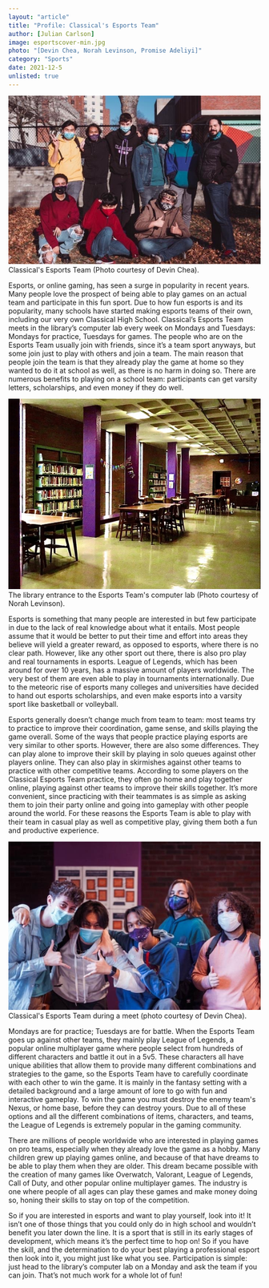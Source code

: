 ```yaml
---
layout: "article"
title: "Profile: Classical's Esports Team"
author: [Julian Carlson]
image: esportscover-min.jpg
photo: "[Devin Chea, Norah Levinson, Promise Adeliyi]"
category: "Sports"
date: 2021-12-5
unlisted: true
---
```


![CHS Esports Team](/assets/images/esportscover-min.jpg)
<span>Classical's Esports Team (Photo courtesy of Devin Chea).</span>

Esports, or online gaming, has seen a surge in popularity in recent years. Many people love the prospect of being able to play games on an actual team and participate in this fun sport. Due to how fun esports is and its popularity, many schools have started making esports teams of their own, including our very own Classical High School. Classical’s Esports Team meets in the library’s computer lab every week on Mondays and Tuesdays: Mondays for practice, Tuesdays for games. The people who are on the Esports Team usually join with friends, since it’s a team sport anyways, but some join just to play with others and join a team. The main reason that people join the team is that they already play the game at home so they wanted to do it at school as well, as there is no harm in doing so. There are numerous benefits to playing on a school team: participants can get varsity letters, scholarships, and even money if they do well.

![Hallway to Esports Team](/assets/images/libraryesports.jpg)
<span>The library entrance to the Esports Team's computer lab (Photo courtesy of Norah Levinson).</span>

Esports is something that many people are interested in but few participate in due to the lack of real knowledge about what it entails. Most people assume that it would be better to put their time and effort into areas they believe will yield a greater reward, as opposed to esports, where there is no clear path. However, like any other sport out there, there is also pro play and real tournaments in esports. League of Legends, which has been around for over 10 years, has a massive amount of players worldwide. The very best of them are even able to play in tournaments internationally. Due to the meteoric rise of esports many colleges and universities have decided to hand out esports scholarships, and even make esports into a varsity sport like basketball or volleyball.

Esports generally doesn’t change much from team to team: most teams try to practice to improve their coordination, game sense, and skills playing the game overall. Some of the ways that people practice playing esports are very similar to other sports. However, there are also some differences. They can play alone to improve their skill by playing in solo queues against other players online. They can also play in skirmishes against other teams to practice with other competitive teams. According to some players on the Classical Esports Team practice, they often go home and play together online, playing against other teams to improve their skills together. It’s more convenient, since practicing with their teammates is as simple as asking them to join their party online and going into gameplay with other people around the world. For these reasons the Esports Team is able to play with their team in casual play as well as competitive play, giving them both a fun and productive experience.

![Esports Team](/assets/images/esportsteam-min.jpg)
<span>Classical's Esports Team during a meet (photo courtesy of Devin Chea).</span>

Mondays are for practice; Tuesdays are for battle. When the Esports Team goes up against other teams, they mainly play League of Legends, a popular online multiplayer game where people select from hundreds of different characters and battle it out in a 5v5. These characters all have unique abilities that allow them to provide many different combinations and strategies to the game, so the Esports Team have to carefully coordinate with each other to win the game. It is mainly in the fantasy setting with a detailed background and a large amount of lore to go with fun and interactive gameplay. To win the game you must destroy the enemy team's Nexus, or home base, before they can destroy yours. Due to all of these options and all the different combinations of items, characters, and teams, the League of Legends is extremely popular in the gaming community.

There are millions of people worldwide who are interested in playing games on pro teams, especially when they already love the game as a hobby. Many children grew up playing games online, and because of that have dreams to be able to play them when they are older. This dream became possible with the creation of many games like Overwatch, Valorant, League of Legends, Call of Duty, and other popular online multiplayer games. The industry is one where people of all ages can play these games and make money doing so, honing their skills to stay on top of the competition.

So if you are interested in esports and want to play yourself, look into it! It isn’t one of those things that you could only do in high school and wouldn’t benefit you later down the line. It is a sport that is still in its early stages of development, which means it’s the perfect time to hop on! So if you have the skill, and the determination to do your best playing a professional esport then look into it, you might just like what you see. Participation is simple: just head to the library’s computer lab on a Monday and ask the team if you can join. That’s not much work for a whole lot of fun!
